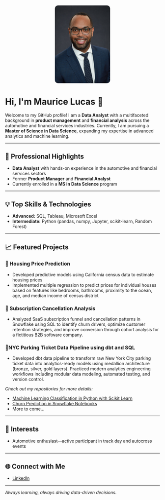 <p align="center">
  <img src="assets/ML_headshot_git.jpg" alt="Maurice Lucas headshot" width="180" style="border-radius:10px;">
</p>

# Hi, I'm Maurice Lucas 👋

Welcome to my GitHub profile! I am a **Data Analyst** with a multifaceted background in **product management** and **financial analysis** across the automotive and financial services industries. Currently, I am pursuing a **Master of Science in Data Science**, expanding my expertise in advanced analytics and machine learning.

---

## 🚀 Professional Highlights

- **Data Analyst** with hands-on experience in the automotive and financial services sectors
- Former **Product Manager** and **Financial Analyst**
- Currently enrolled in a **MS in Data Science** program

---

## 💡 Top Skills & Technologies

- **Advanced:** SQL, Tableau, Microsoft Excel
- **Intermediate:** Python (pandas, numpy, Jupyter, scikit-learn, Random Forest)

---

## 📈 Featured Projects

### 🏡 Housing Price Prediction
- Developed predictive models using California census data to estimate housing prices
- Implemented multiple regression to predict prices for individual houses based on features like bedrooms, bathrooms, proximity to the ocean, age, and median income of census district

### 🔄 Subscription Cancellation Analysis
- Analyzed SaaS subscription funnel and cancellation patterns in Snowflake using SQL to identify churn drivers, optimize customer retention strategies, and improve conversion through cohort analysis for a fictitious B2B software company.

### 🎫NYC Parking Ticket Data Pipeline using dbt and SQL
- Developed dbt data pipeline to transform raw New York City parking ticket data into analytics-ready models using medallion architecture (bronze, silver, gold layers). Practiced modern analytics engineering workflows including modular data modeling, automated testing, and version control.

_Check out my repositories for more details:_
- [Machine Learning Classification in Python with Scikit Learn](https://github.com/MauriceLucasGit/Machine-Learning-Classification-in-Python-with-Scikit-Learn)
- [Churn Prediction in Snowflake Notebooks](https://github.com/MauriceLucasGit/sfguide-data-analysis-churn-prediction-in-snowflake-notebooks)
- More to come...

---

## 🚗 Interests

- Automotive enthusiast—active participant in track day and autocross events

---

## 🌐 Connect with Me

- [LinkedIn](https://www.linkedin.com/in/mauricelucas/)

---

_Always learning, always driving data-driven decisions._
